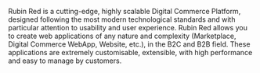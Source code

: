 <iframe data-src="https://player.vimeo.com/video/518988210?title=0&byline=0&portrait=0&muted=1&autoplay=1&loop=1" style="position:absolute;top:0;left:0;width:100%;height:100%;" frameborder="0" allow="autoplay; fullscreen; picture-in-picture" allowfullscreen class="lazyload"></iframe>

Rubin Red is a cutting-edge, highly scalable Digital Commerce Platform, designed following the most modern technological standards and with particular attention to usability and user experience. Rubin Red allows you to create web applications of any nature and complexity (Marketplace, Digital Commerce WebApp, Website, etc.), in the B2C and B2B field. These applications are extremely customisable, extensible, with high performance and easy to manage by customers.
